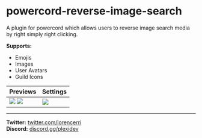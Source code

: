 # powercord-reverse-image-search

A plugin for powercord which allows users to reverse image search media by right simply right clicking.

**Supports:**

-   Emojis
-   Images
-   User Avatars
-   Guild Icons

| Previews                                                                  | Settings                             |
| ------------------------------------------------------------------------- | ------------------------------------ |
| ![](https://i.imgur.com/QW0mq4j.gif) ![](https://i.imgur.com/2leN7um.png) | ![](https://i.imgur.com/h19Z9Zr.png) |

---

**Twitter:** [twitter.com/lorencerri](https://twitter.com/lorencerri) <br>
**Discord:** [discord.gg/plexidev](https://discord.gg/plexidev)

